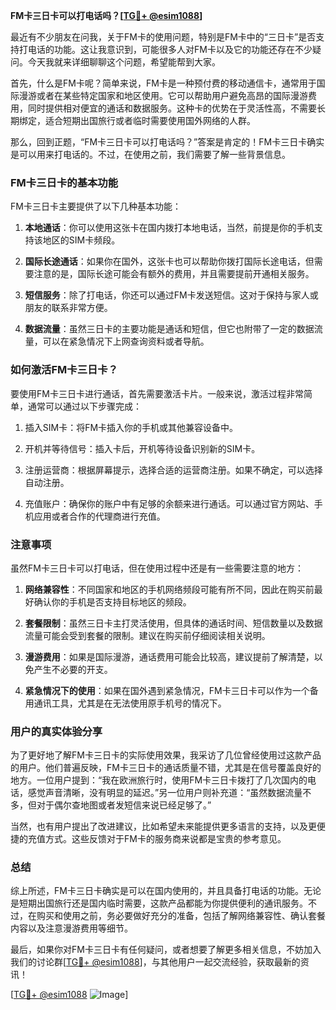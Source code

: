 **FM卡三日卡可以打电话吗？[[TG💪+ @esim1088](https://t.me/s/esim1088)]**

最近有不少朋友在问我，关于FM卡的使用问题，特别是FM卡中的“三日卡”是否支持打电话的功能。这让我意识到，可能很多人对FM卡以及它的功能还存在不少疑问。今天我就来详细聊聊这个问题，希望能帮到大家。

首先，什么是FM卡呢？简单来说，FM卡是一种预付费的移动通信卡，通常用于国际漫游或者在某些特定国家和地区使用。它可以帮助用户避免高昂的国际漫游费用，同时提供相对便宜的通话和数据服务。这种卡的优势在于灵活性高，不需要长期绑定，适合短期出国旅行或者临时需要使用国外网络的人群。

那么，回到正题，“FM卡三日卡可以打电话吗？”答案是肯定的！FM卡三日卡确实是可以用来打电话的。不过，在使用之前，我们需要了解一些背景信息。

### FM卡三日卡的基本功能

FM卡三日卡主要提供了以下几种基本功能：

1. **本地通话**：你可以使用这张卡在国内拨打本地电话，当然，前提是你的手机支持该地区的SIM卡频段。
   
2. **国际长途通话**：如果你在国外，这张卡也可以帮助你拨打国际长途电话，但需要注意的是，国际长途可能会有额外的费用，并且需要提前开通相关服务。

3. **短信服务**：除了打电话，你还可以通过FM卡发送短信。这对于保持与家人或朋友的联系非常方便。

4. **数据流量**：虽然三日卡的主要功能是通话和短信，但它也附带了一定的数据流量，可以在紧急情况下上网查询资料或者导航。

### 如何激活FM卡三日卡？

要使用FM卡三日卡进行通话，首先需要激活卡片。一般来说，激活过程非常简单，通常可以通过以下步骤完成：

1. 插入SIM卡：将FM卡插入你的手机或其他兼容设备中。

2. 开机并等待信号：插入卡后，开机等待设备识别新的SIM卡。

3. 注册运营商：根据屏幕提示，选择合适的运营商注册。如果不确定，可以选择自动注册。

4. 充值账户：确保你的账户中有足够的余额来进行通话。可以通过官方网站、手机应用或者合作的代理商进行充值。

### 注意事项

虽然FM卡三日卡可以打电话，但在使用过程中还是有一些需要注意的地方：

1. **网络兼容性**：不同国家和地区的手机网络频段可能有所不同，因此在购买前最好确认你的手机是否支持目标地区的频段。

2. **套餐限制**：虽然三日卡主打灵活使用，但具体的通话时间、短信数量以及数据流量可能会受到套餐的限制。建议在购买前仔细阅读相关说明。

3. **漫游费用**：如果是国际漫游，通话费用可能会比较高，建议提前了解清楚，以免产生不必要的开支。

4. **紧急情况下的使用**：如果在国外遇到紧急情况，FM卡三日卡可以作为一个备用通讯工具，尤其是在无法使用原手机号的情况下。

### 用户的真实体验分享

为了更好地了解FM卡三日卡的实际使用效果，我采访了几位曾经使用过这款产品的用户。他们普遍反映，FM卡三日卡的通话质量不错，尤其是在信号覆盖良好的地方。一位用户提到：“我在欧洲旅行时，使用FM卡三日卡拨打了几次国内的电话，感觉声音清晰，没有明显的延迟。”另一位用户则补充道：“虽然数据流量不多，但对于偶尔查地图或者发短信来说已经足够了。”

当然，也有用户提出了改进建议，比如希望未来能提供更多语言的支持，以及更便捷的充值方式。这些反馈对于FM卡的服务商来说都是宝贵的参考意见。

### 总结

综上所述，FM卡三日卡确实是可以在国内使用的，并且具备打电话的功能。无论是短期出国旅行还是国内临时需要，这款产品都能为你提供便利的通讯服务。不过，在购买和使用之前，务必要做好充分的准备，包括了解网络兼容性、确认套餐内容以及注意漫游费用等细节。

最后，如果你对FM卡三日卡有任何疑问，或者想要了解更多相关信息，不妨加入我们的讨论群[[TG💪+ @esim1088](https://t.me/s/esim1088)]，与其他用户一起交流经验，获取最新的资讯！

[[TG💪+ @esim1088](https://t.me/s/esim1088) ![Image](https://i.postimg.cc/4NQfJmqS/Snipaste-2025-05-13-00-14-12.png)]